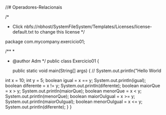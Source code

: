 //# Operadores-Relacionais

/*
 * Click nbfs://nbhost/SystemFileSystem/Templates/Licenses/license-default.txt to change this license
 */

package com.mycompany.exercicio01;

/**
 *
 * @author Adm
 */
public class Exercicio01 {

    public static void main(String[] args) {
       // System.out.println("Hello World
       
int x = 10;
int y = 5;
boolean igual = x == y;
System.out.println(igual);
boolean diferente = x != y;
System.out.println(diferente);
boolean maiorQue = x > y;
System.out.println(maiorQue);
boolean menorQue = x < y;
System.out.println(menorQue);
boolean maiorOuIgual = x >= y;
System.out.println(maiorOuIgual);
boolean menorOuIgual = x <= y;
System.out.println(diferente);
}
}

